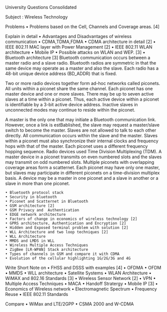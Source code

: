 University Questions Consolidated 

Subject : Wireless Technology

Problems 
    • Problems based on the Cell, Channels and Coverage areas. [4]

Explain in detail
    • Advantages and Disadvantages of wireless communication
    • CDMA,TDMA,FDMA
    • CDMA architecture in detail [2]
    • IEEE 802.11 MAC layer with Power Management [2] 
    • IEEE 802.11 WLAN architecture
    • Mobile IP
    • Possible attacks on WLAN and WEP. [3]
    • Bluetooth architecture [3]
    Bluetooth communication occurs between a master radio and a slave radio. Bluetooth radios are symmetric in that the same device may operate as a master and also the slave. Each radio has a 48-bit unique device address (BD_ADDR) that is fixed.

Two or more radio devices together form ad-hoc networks called piconets. All units within a piconet share the same channel. Each piconet has one master device and one or more slaves. There may be up to seven active slaves at a time within a piconet. Thus, each active device within a piconet is identifiable by a 3-bit active device address. Inactive slaves in unconnected modes may continue to reside within the piconet.

A master is the only one that may initiate a Bluetooth communication link. However, once a link is estBablished, the slave may request a master/slave switch to become the master. Slaves are not allowed to talk to each other directly. All communication occurs within the slave and the master. Slaves within a piconet must also synchronize their internal clocks and frequency hops with that of the master. Each piconet uses a different frequency hopping sequence. Radio devices used Time Division Multiplexing (TDM). A master device in a piconet transmits on even numbered slots and the slaves may transmit on odd numbered slots.
Multiple piconets with overlapping coverage areas form a scatternet. Each piconet may have only one master, but slaves may participate in different piconets on a time-division multiplex basis. A device may be a master in one piconet and a slave in another or a slave in more than one piconet.

    • Bluetooth protocol stack
    • Security in bluetooth
    • Piconet and Scatternet in Bluetooth
    • GSM architecture [2]
    • GSM Privacy and  Authentication
    • EDGE network architecture
    • Factors of change in economics of wireless technology [2]
    • GPRS architecture, Authentication and Encryption [2]
    • Hidden and Exposed terminal problem with solution [2]
    • WLL Architecture and two loop techniques [2]
    • WLL Architecture
    • MMDS and LMDS in WLL
    • Wireless Multiple Access Techniques
    • ZigBee [LR-WPAN] Stack architecture
    • Types of channels in GSM and compare it with CDMA
    • Evolution of the cellular highlighting 1G/2G/3G and 4G

Write Short Note on 
    • FHSS and DSSS with examples [4]
    • OFDMA 
    • OFDM 
    • MMDS
    • WLL architecture
    • Satellite Systems
    • WLAN Architecture
    • WiMAX and 802.16 Standards [3] 
    • Wireless Sensor Network [2]
    • VPN
    • Multiple Access Techniques
    • MACA
    • Handoff Stratergy 
    • Mobile IP [3]
    • Economics of Wireless network
    • Electromagnetic Spectrum
    • Frequency Reuse
    • IEEE 802.11 Standards

Compare 
    • WiMax and LTE/2GPP
    • CSMA 2000 and W-CDMA


